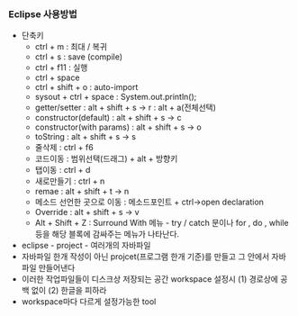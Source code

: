 ### Eclipse 사용방법
* 단축키
	 * ctrl + m : 최대  / 복귀
	 * ctrl + s : save (compile)
	 * ctrl + f11 : 실행
	 * ctrl + space
	 * ctrl + shift + o : auto-import
   * sysout + ctrl + space : System.out.println();
   * getter/setter : alt + shift + s -> r : alt + a(전체선택)
   * constructor(default) : alt + shift + s -> c
   * constructor(with params) : alt + shift + s -> o
   * toString : alt + shift + s -> s
   * 줄삭제 : ctrl + f6
   * 코드이동  : 범위선택(드래그) + alt + 방향키
   * 탭이동 : ctrl + d
   * 새로만들기 : ctrl + n
   * remae : alt + shift + t -> n
   * 메소드 선언한 곳으로 이동 : 메소드포인트 + ctrl->open declaration
   * Override : alt + shift + s -> v
   * Alt + Shift + Z : Surround With 메뉴 - try / catch 문이나 for , do , while 등을 해당 블록에 감싸주는 메뉴가 나타난다.
* eclipse - project - 여러개의 자바파일
* 자바파일 한개 작성이 아닌 projcet(프로그램 한개 기준)를 만들고 그 안에서 자바 파일 만들어낸다
* 이러한 작업파일들이 디스크상 저장되는 공간 workspace 설정시 (1) 경로상에 공백 없이 (2) 한글을 피하라
* workspace마다 다르게 설정가능한 tool
